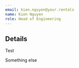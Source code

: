 ```yaml
---
email: kien.nguyen@your.rentals
name: Kien Nguyen
role: Head of Engineering
---
```


## Details

Test


Something else
